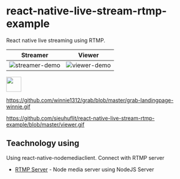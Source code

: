 # react-native-live-stream-rtmp-example

React native live streaming using RTMP.

|                                                         Streamer                                                         |                                                        Viewer                                                        |
| :----------------------------------------------------------------------------------------------------------------------: | :------------------------------------------------------------------------------------------------------------------: |
| ![streamer-demo](https://raw.githubusercontent.com/sieuhuflit/react-native-live-stream-rtmp-example/master/streamer.gif) | ![viewer-demo](https://raw.githubusercontent.com/sieuhuflit/react-native-live-stream-rtmp-example/master/viewer.gif) |

<img src="https://media.giphy.com/media/vFKqnCdLPNOKc/giphy.gif" width="40" height="40" />

https://github.com/winnie1312/grab/blob/master/grab-landingpage-winnie.gif

https://github.com/sieuhuflit/react-native-live-stream-rtmp-example/blob/master/viewer.gif

## Teachnology using

Using react-native-nodemediaclient. Connect with RTMP server

- [RTMP Server](https://github.com/sieuhuflit/live-tream-rtmp-server) - Node media server using NodeJS
  Server
